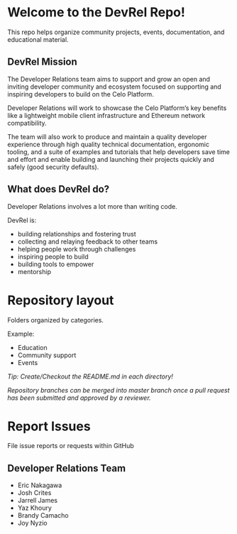 # Welcome to the DevRel Repo!
This repo helps organize community projects, events, documentation, and educational material.

## DevRel Mission 
The Developer Relations team aims to support and grow an open and inviting developer community and ecosystem focused on supporting and inspiring developers to build on the Celo Platform. 

Developer Relations will work to showcase the Celo Platform’s key benefits like a lightweight mobile client infrastructure and Ethereum network compatibility. 

The team will also work to produce and maintain a quality developer experience through high quality technical documentation, ergonomic tooling, and a suite of examples and tutorials that help developers save time and effort and enable building and launching their projects quickly and safely (good security defaults).

## What does DevRel do?
Developer Relations involves a lot more than writing code.

DevRel is:
- building relationships and fostering trust
- collecting and relaying feedback to other teams
- helping people work through challenges
- inspiring people to build
- building tools to empower
- mentorship

# Repository layout

Folders organized by categories. 

Example:

 - Education
 - Community support
 - Events

*Tip: Create/Checkout the README.md in each directory!*

_Repository branches can be merged into master branch once a pull request has been submitted and approved by a reviewer._

# Report Issues
File issue reports or requests within GitHub

## Developer Relations Team

- Eric Nakagawa
- Josh Crites
- Jarrell James
- Yaz Khoury
- Brandy Camacho
- Joy Nyzio

